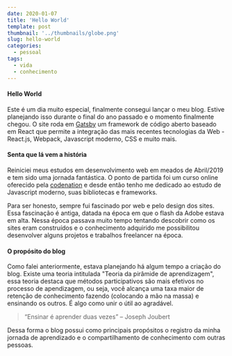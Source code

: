 ```yaml
---
date: 2020-01-07
title: 'Hello World'
template: post
thumbnail: '../thumbnails/globe.png'
slug: hello-world
categories:
  - pessoal
tags:
  - vida
  - conhecimento
---
```


#### Hello World

Este é um dia muito especial, finalmente consegui lançar o meu blog. Estive planejando isso durante o final do ano passado e o momento finalmente chegou. O site roda em <a href="https://www.gatsbyjs.org/" target="_blank">Gatsby</a> um framework de código aberto baseado em React que permite a integração das mais recentes tecnologias da Web - React.js, Webpack, Javascript moderno, CSS e muito mais.

#### Senta que lá vem a história

Reiniciei meus estudos em desenvolvimento web em meados de Abril/2019 e tem sido uma jornada fantástica. O
ponto de partida foi um curso online oferecido pela <a href="https://www.codenation.dev/" target="_blank">codenation</a> e desde então tenho me dedicado ao estudo de Javascript moderno, suas bibliotecas e frameworks.

Para ser honesto, sempre fui fascinado por web e pelo design dos sites. Essa fascinação é antiga, datada na época em que o flash da Adobe estava em alta. Nessa época passava muito tempo tentando descobrir como os sites eram construídos e o conhecimento adquirido me possibilitou desenvolver alguns projetos e trabalhos freelancer na época.

#### O propósito do blog

Como falei anteriormente, estava planejando há algum tempo a criação do blog. Existe uma teoria intitulada "Teoria da pirâmide de aprendizagem", essa teoria destaca que métodos participativos são mais efetivos no processo de apendizagem, ou seja, você alcança uma taxa maior de retenção de conhecimento fazendo (colocando a mão na massa) e ensinando os outros. É algo como unir o útil ao agradável.

> “Ensinar é aprender duas vezes” – Joseph Joubert

Dessa forma o blog possui como principais propósitos o registro da minha jornada de aprendizado e o compartilhamento de conhecimento com outras pessoas.
